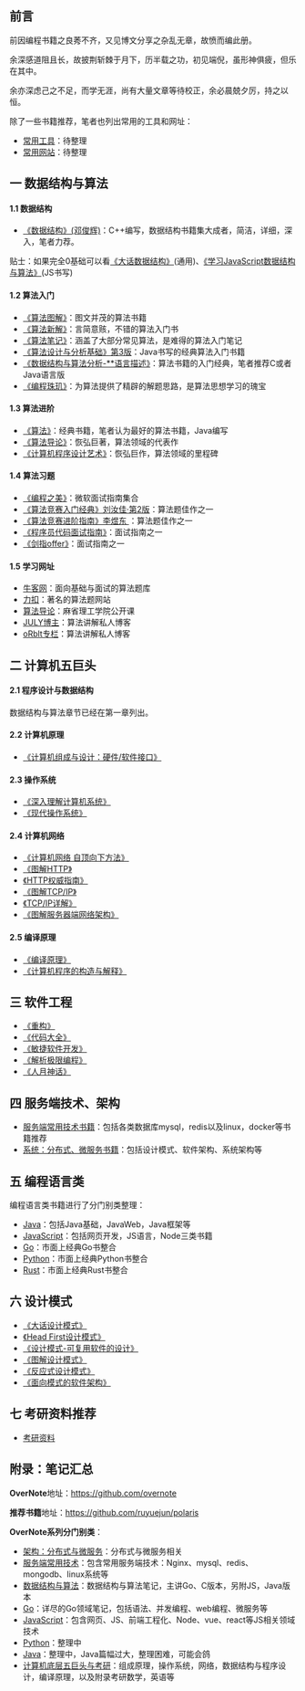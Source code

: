 ## 前言

前因编程书籍之良莠不齐，又见博文分享之杂乱无章，故愤而编此册。  

余深感道阻且长，故披荆斩棘于月下，历半载之功，初见端倪，虽形神俱疲，但乐在其中。   

余亦深虑己之不足，而学无涯，尚有大量文章等待校正，余必晨兢夕厉，持之以恒。  

除了一些书籍推荐，笔者也列出常用的工具和网址：
- [常用工具](https://github.com/ruyuejun/polaris/blob/master/toolsite/tools.md)：待整理
- [常用网站](https://github.com/ruyuejun/polaris/blob/master/toolsite/sites.md)：待整理

## 一 数据结构与算法

#### 1.1 数据结构

- [《数据结构》(邓俊辉)](https://book.douban.com/subject/25859528/)：C++编写，数据结构书籍集大成者，简洁，详细，深入，笔者力荐。

贴士：如果完全0基础可以看[《大话数据结构》](https://book.douban.com/subject/6424904/)(通用)、[《学习JavaScript数据结构与算法》](https://book.douban.com/subject/26639401/)(JS书写)

#### 1.2 算法入门

- [《算法图解》](https://book.douban.com/subject/26979890/)：图文并茂的算法书籍
- [《算法新解》](https://book.douban.com/subject/26931430/)：言简意赅，不错的算法入门书
- [《算法笔记》](https://book.douban.com/subject/26827295/)：涵盖了大部分常见算法，是难得的算法入门笔记
- [《算法设计与分析基础》第3版](https://book.douban.com/subject/26337727/)：Java书写的经典算法入门书籍
- [《数据结构与算法分析-**语言描述》](https://book.douban.com/subject/1139426/)：算法书籍的入门经典，笔者推荐C或者Java语言版
- [《编程珠玑》](https://book.douban.com/subject/3227098/)：为算法提供了精辟的解题思路，是算法思想学习的瑰宝

#### 1.3 算法进阶

- [《算法》](https://book.douban.com/subject/10432347/)：经典书籍，笔者认为最好的算法书籍，Java编写
- [《算法导论》](https://book.douban.com/subject/1885170/)：恢弘巨著，算法领域的代表作
- [《计算机程序设计艺术》](https://book.douban.com/subject/1130500/)：恢弘巨作，算法领域的里程碑

#### 1.4 算法习题

- [《编程之美》](https://book.douban.com/subject/3004255/)：微软面试指南集合
- [《算法竞赛入门经典》刘汝佳·第2版](https://book.douban.com/subject/25902102/)：算法题佳作之一
- [《算法竞赛进阶指南》李煜东 ](https://book.douban.com/subject/30136932/)：算法题佳作之一
- [《程序员代码面试指南》](https://book.douban.com/subject/26638586/)：面试指南之一
- [《剑指offer》](https://book.douban.com/subject/27008702/)：面试指南之一

#### 1.5 学习网址

- [牛客网](https://www.nowcoder.com/)：面向基础与面试的算法题库
- [力扣](https://leetcode.com/)：著名的算法题网站
- [算法导论](http://open.163.com/special/opencourse/algorithms.html)：麻省理工学院公开课
- [JULY博主](https://blog.csdn.net/v_july_v)：算法讲解私人博客
- [oRblt专栏](https://blog.csdn.net/orbit)：算法讲解私人博客

## 二 计算机五巨头

#### 2.1 程序设计与数据结构

数据结构与算法章节已经在第一章列出。

#### 2.2 计算机原理

- [《计算机组成与设计：硬件/软件接口》](https://book.douban.com/subject/2110638/)

#### 2.3 操作系统

- [《深入理解计算机系统》](https://book.douban.com/subject/1230413/)
- [《现代操作系统》](https://book.douban.com/subject/3852290/)

#### 2.4 计算机网络

- [《计算机网络 自顶向下方法》](https://book.douban.com/subject/1116437/)
- [《图解HTTP》](https://book.douban.com/subject/25863515/)
- [《HTTP权威指南》](https://book.douban.com/subject/10746113/)
- [《图解TCP/IP》](https://book.douban.com/subject/24737674/)
- [《TCP/IP详解》](https://book.douban.com/subject/1088054/)   
- [《图解服务器端网络架构》](https://book.douban.com/subject/26369253/)   

#### 2.5 编译原理

- [《编译原理》](https://book.douban.com/subject/3296317/)
- [《计算机程序的构造与解释》](https://book.douban.com/subject/1148282/)

## 三 软件工程

- [《重构》](https://book.douban.com/subject/4262627/)
- [《代码大全》](https://book.douban.com/subject/1477390/)
- [《敏捷软件开发》](https://book.douban.com/subject/1140457/)
- [《解析极限编程》](https://book.douban.com/subject/1790225/)
- [《人月神话》](https://book.douban.com/subject/26358448/)

## 四 服务端技术、架构

- [服务端常用技术书籍](https://github.com/ruyuejun/polaris/blob/master/currency/server.md)：包括各类数据库mysql，redis以及linux，docker等书籍推荐
- [系统：分布式、微服务书籍](https://github.com/ruyuejun/polaris/blob/master/currency/architecture.md)：包括设计模式、软件架构、系统架构等

## 五 编程语言类

编程语言类书籍进行了分门别类整理：
- [Java](https://github.com/ruyuejun/polaris/blob/master/language/java.md)：包括Java基础，JavaWeb，Java框架等
- [JavaScript](https://github.com/ruyuejun/polaris/blob/master/language/javascript.md)：包括网页开发，JS语言，Node三类书籍
- [Go](https://github.com/ruyuejun/polaris/blob/master/language/golang.md)：市面上经典Go书整合
- [Python](https://github.com/ruyuejun/polaris/blob/master/language/python.md)：市面上经典Python书整合
- [Rust](https://github.com/ruyuejun/polaris/blob/master/language/rust.md)：市面上经典Rust书整合

## 六 设计模式

- [《大话设计模式》](https://book.douban.com/subject/2334288/)
- [《Head First设计模式》](https://book.douban.com/subject/2243615/)
- [《设计模式-可复用软件的设计》](https://book.douban.com/subject/1052241/)
- [《图解设计模式》](https://book.douban.com/subject/26933281/)
- [《反应式设计模式》](https://book.douban.com/subject/30417742/)
- [《面向模式的软件架构》](https://book.douban.com/subject/25741382/)

## 七 考研资料推荐

- [考研资料](https://github.com/ruyuejun/polaris/blob/master/currency/postgraduate.md)

## 附录：笔记汇总

**OverNote**地址：https://github.com/overnote   

**推荐书籍**地址：https://github.com/ruyuejun/polaris  

**OverNote系列分门别类**：  
- [架构：分布式与微服务](https://github.com/overnote/architecture/)：分布式与微服务相关
- [服务端常用技术](https://github.com/overnote/server)：包含常用服务端技术：Nginx、mysql、redis、mongodb、linux系统等
- [数据结构与算法](https://github.com/overnote/algorithm)：数据结构与算法笔记，主讲Go、C版本，另附JS，Java版本
- [Go](https://github.com/overnote/golang)：详尽的Go领域笔记，包括语法、并发编程、web编程、微服务等
- [JavaScript](https://github.com/overnote/javascript)：包含网页、JS、前端工程化、Node、vue、react等JS相关领域技术
- [Python](https://github.com/overnote/python)：整理中
- [Java](https://github.com/overnote/java)：整理中，Java篇幅过大，整理困难，可能会鸽
- [计算机底层五巨头与考研](https://github.com/overnote/five-x)：组成原理，操作系统，网络，数据结构与程序设计，编译原理，以及附录考研数学，英语等


